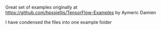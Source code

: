 Great set of examples originally at https://github.com/hpssjellis/TensorFlow-Examples
by Aymeric Damien

I have condensed the files into one example folder

